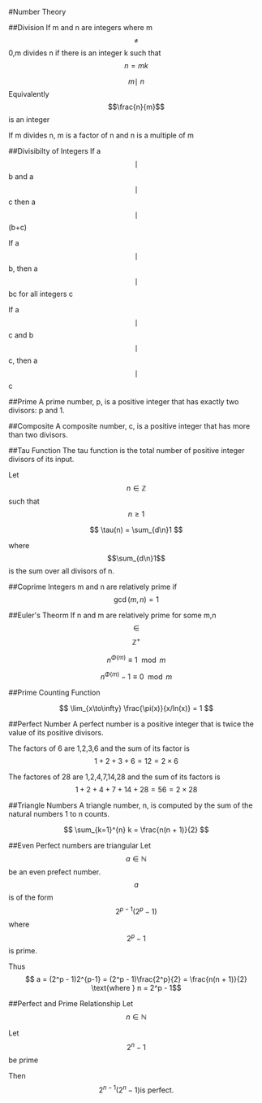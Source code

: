 #Number Theory

##Division
If m and n are integers where m $$\not =$$ 0,m divides n if there is an integer k such that $$n = mk $$

$$ m \mid\ n$$ Equivalently $$\frac{n}{m}$$ is an integer

If m divides n, m is a factor of n and n is a multiple of m 


##Divisibilty of Integers
If a $$\mid$$ b and a $$\mid$$ c then a $$\mid$$ (b+c)

If a $$\mid$$ b, then a $$\mid$$ bc for all integers c

If a $$\mid$$ c and b $$\mid$$ c, then a $$\mid$$ c

##Prime
A prime number, p, is a positive integer that has exactly two divisors: p and 1.

##Composite
A composite number, c, is a positive integer that has more than two divisors.

##Tau Function
The tau function is the total number of positive integer divisors of its input.

Let $$n \in \mathbb{Z}$$ such that $$n \geq 1$$

$$
\tau(n) = \sum_{d\n}1
$$

where $$\sum_{d\n}1$$ is the sum over all divisors of n.

##Coprime
Integers m and n are relatively prime if 
$$
\gcd (m,n) = 1
$$

##Euler's Theorm
If n and m are relatively prime for some m,n $$\in$$ $$\mathbb{Z}^+$$

$$
n^{\Phi(m)}\equiv 1\mod{m}
$$

$$
n^{\Phi(m)} - 1\equiv 0\mod{m}
$$

##Prime Counting Function

$$
\lim_{x\to\infty} \frac{\pi(x)}{x/ln(x)} = 1
$$

##Perfect Number
A perfect number is a positive integer that is twice the value of its positive divisors.

The factors of 6 are 1,2,3,6 and the sum of its factor is
$$1 + 2 + 3 + 6 = 12 = 2 \times 6$$

The factores of 28 are 1,2,4,7,14,28 and the sum of its factors is
$$1 + 2 + 4 + 7 + 14 + 28 = 56 = 2 \times 28$$

##Triangle Numbers
A triangle number, n, is computed by the sum of the natural numbers 1 to n counts. 

$$
\sum_{k=1}^{n} k = \frac{n(n + 1)}{2}
$$

##Even Perfect numbers are triangular
Let $$a \in \mathbb{N} $$ be an even prefect number.
$$a$$ is of the form $$2^{p-1}(2^p - 1)$$ where $$2^p - 1$$ is prime.

Thus 
$$
a = (2^p - 1)2^{p-1}
  = (2^p - 1)\frac{2^p}{2}
  = \frac{n(n + 1)}{2} \text{where } n = 2^p - 1$$
  
##Perfect and Prime Relationship
Let 
$$n \in \mathbb{N}$$

Let $$2^n - 1$$ be prime

Then $$2^{n - 1}(2^n -1) \text{is perfect.}$$ 